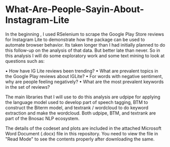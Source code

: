 # What-Are-People-Sayin-About-Instagram-Lite

In the beginning , I used RSelenium to scrape the Google Play Store reviews for Instagram Lite to demonstrate how the package can be used to automate browser behavior. Its taken longer than I had initially planned to do this follow-up on the analysis of that data. But better late than never. So in this analysis I will do some exploratory work and some text mining to look at questions such as:

•	How have IG Lite reviews been trending?
•	What are prevalent topics in the Google Play reviews about IGLite?
•	For words with negative sentiment, why are people feeling negatively?
•	What are the most prevalent keywords in the set of reviews?

The main libraries that I will use to do this analysis are udpipe for applying the language model used to develop part of speech tagging, BTM to construct the Biterm model, and textrank / wordcloud to do keyword extraction and make the wordcloud. Both udpipe, BTM, and textrank are part of the Bnosac NLP ecosystem.

The details of the codeset and plots are included in the attached Microsoft Word Document (.docx) file in this repository. 
You need to view the file in "Read Mode" to see the contents properly after downloading the same.
